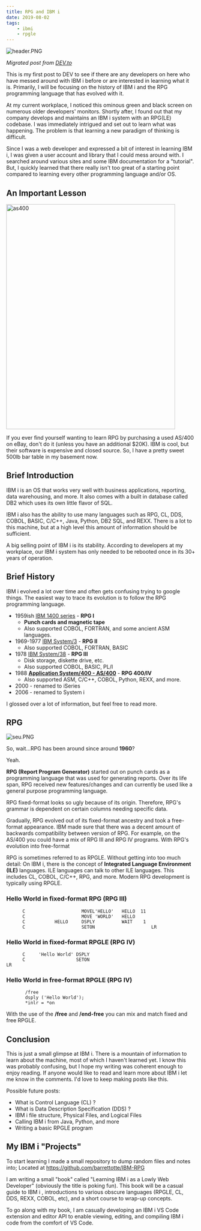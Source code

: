 ```yaml
---
title: RPG and IBM i
date: 2019-08-02
tags:
    - ibmi
    - rpgle
---
```


![header.PNG](header.PNG)

*Migrated post from [DEV.to](https://dev.to/barrettotte/rpg-and-the-ibmi-563)*

This is my first post to DEV to see if there are any developers on here who have messed around with IBM i before or are interested in learning what it is. Primarily, I will be focusing on the history of IBM i and the RPG programming language that has evolved with it.

At my current workplace, I noticed this ominous green and black screen on numerous older developers' monitors. Shortly after, I found out that my company develops and maintains an IBM i system with an RPG(LE) codebase. I was immediately intrigued and set out to learn what was happening. The problem is that learning a new paradigm of thinking is difficult.

Since I was a web developer and expressed a bit of interest in learning IBM i, I was given a user account and library that I could mess around with. I searched around various sites and some IBM documentation for a "tutorial". But, I quickly learned that there really isn't too great of a starting point compared to learning every other programming language and/or OS.

## An Important Lesson

<img src="as400.jpg" alt="as400" width="450" height="600"/>

If you ever find yourself wanting to learn RPG by purchasing a used AS/400 on eBay, don't do it (unless you have an additional $20K). IBM is cool, but their software is expensive and closed source. So, I have a pretty sweet 500lb bar table in my basement now.

## Brief Introduction

IBM i is an OS that works very well with business applications, reporting, data warehousing, and more. It also comes with a built in database called DB2 which uses its own little flavor of SQL. 

IBM i also has the ability to use many languages such as RPG, CL, DDS, COBOL, BASIC, C/C++, Java, Python, DB2 SQL, and REXX. There is a lot to this machine, but at a high level this amount of information should be sufficient.

A big selling point of IBM i is its stability. According to developers at my workplace, our IBM i system has only needed to be rebooted once in its 30+ years of operation.

## Brief History

IBM i evolved a lot over time and often gets confusing trying to google things. The easiest way to trace its evolution is to follow the RPG programming language.

* 1959ish [IBM 1400 series](https://en.wikipedia.org/wiki/IBM_1400_series) - **RPG I**
  * **Punch cards and magnetic tape**
  * Also supported COBOL, FORTRAN, and some ancient ASM languages.
* 1969-1977 [IBM System/3](https://en.wikipedia.org/wiki/IBM_System/3) - **RPG II**
  * Also supported COBOL, FORTRAN, BASIC
* 1978 [IBM System/38](https://en.wikipedia.org/wiki/IBM_System/38) - **RPG III**
  * Disk storage, diskette drive, etc.
  * Also supported COBOL, BASIC, PL/I
* 1988 [**Application System/400 - AS/400**](https://en.wikipedia.org/wiki/IBM_System_i) - **RPG 400/IV**
  * Also supported ASM, C/C++, COBOL, Python, REXX, and more.
* 2000 - renamed to iSeries
* 2006 - renamed to System i

I glossed over a lot of information, but feel free to read more.

## RPG

![seu.PNG](seu.PNG)

So, wait...RPG has been around since around **1960**? 

Yeah. 

**RPG (Report Program Generator)** started out on punch cards as a programming language that was used for generating reports. Over its life span, RPG received new features/changes and can currently be used like a general purpose programming language.

RPG fixed-format looks so ugly because of its origin. Therefore, RPG's grammar is dependent on certain columns needing specific data.

Gradually, RPG evolved out of its fixed-format ancestry and took a free-format appearance. IBM made sure that there was a decent amount of backwards compatibility between version of RPG. For example, on the AS/400 you could have a mix of RPG III and RPG IV programs. With RPG's evolution into free-format

RPG is sometimes referred to as RPGLE. Without getting into too much detail: On IBM i, there is the concept of **Integrated Language Environment (ILE)** languages. ILE languages can talk to other ILE languages. This includes CL, COBOL, C/C++, RPG, and more. Modern RPG development is typically using RPGLE.

### Hello World in fixed-format RPG (RPG III)

```
      C                     MOVEL'HELLO'   HELLO  11
      C                     MOVE 'WORLD'   HELLO
      C           HELLO     DSPLY          WAIT    1
      C                     SETON                     LR
```

### Hello World in fixed-format RPGLE (RPG IV)

```
      C     'Hello World' DSPLY
      C                   SETON                                        LR
```

### Hello World in free-format RPGLE (RPG IV)

```
       /free
       dsply ('Hello World');
       *inlr = *on
```


With the use of the **/free** and **/end-free** you can mix and match fixed and free RPGLE.

## Conclusion

This is just a small glimpse at IBM i. There is a mountain of information to learn about the machine, most of which I haven't learned yet. I know this was probably confusing, but I hope my writing was coherent enough to enjoy reading. If anyone would like to read and learn more about IBM i let me know in the comments. I'd love to keep making posts like this.

Possible future posts:
* What is Control Language (CL) ?
* What is Data Description Specification (DDS) ?
* IBM i file structure, Physical Files, and Logical Files
* Calling IBM i from Java, Python, and more
* Writing a basic RPGLE program

## My IBM i "Projects"

To start learning I made a small repository to dump random files and notes into; Located at https://github.com/barrettotte/IBM-RPG

I am writing a small "book" called "Learning IBM i as a Lowly Web Developer" (obviously the title is poking fun). This book will be a casual guide to IBM i , introductions to various obscure languages (RPGLE, CL, DDS, REXX, COBOL, etc), and a short course to wrap-up concepts. 

To go along with my book, I am casually developing an IBM i VS Code extension and editor API to enable viewing, editing, and compiling IBM i code from the comfort of VS Code.